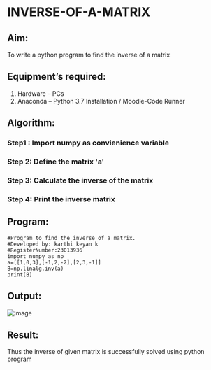 # INVERSE-OF-A-MATRIX
## Aim:
To write a python program to find the inverse of a matrix
## Equipment’s required:
1. 	Hardware – PCs
2. 	Anaconda – Python 3.7 Installation / Moodle-Code Runner
## Algorithm:
### Step1 : Import numpy as convienience variable
### Step 2: Define the matrix 'a'
### Step 3: Calculate the inverse of the matrix
### Step 4: Print the inverse matrix

## Program:
```
#Program to find the inverse of a matrix.
#Developed by: karthi keyan k
#RegisterNumber:23013936
import numpy as np
a=[[1,0,3],[-1,2,-2],[2,3,-1]]
B=np.linalg.inv(a)
print(B)
```
## Output:
![image](https://github.com/Karthi051/INVERSE-OF-A-MATRIX/assets/148327224/8706ea52-b765-4fc3-932c-67a643dad775)

## Result:
Thus the inverse of given matrix is successfully solved using python program

